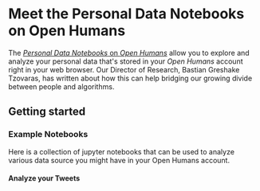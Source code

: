 # Meet the Personal Data Notebooks on Open Humans

The [*Personal Data Notebooks* on *Open Humans*](https://www.openhumans.org/activity/personal-data-notebooks/) allow you to explore and analyze your personal data that's stored in your *Open Humans* account right in your web browser. Our Director of Research, Bastian Greshake Tzovaras, has written about how this can help bridging our growing divide between people and algorithms.



## Getting started


### Example Notebooks
Here is a collection of jupyter notebooks that can be used to analyze various data source you might have in your Open Humans account.

#### Analyze your Tweets
